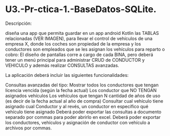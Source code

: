 # U3.-Pr-ctica-1.-BaseDatos-SQLite.
Descripción:

diseña una app que permita guardar en un app android Kotlin las TABLAS relacionadas (VER IMAGEN), para llevar el control de 
vehículos de una empresa X, donde los coches son propiedad de la empresa y los conductores son empleados que se les asignan los vehículos para reparto o cobro:
El diseño de pantallas corre a cargo de cada BINA, pero deberá tener un menú principal para administrar CRUD de CONDUCTOR y VEHICULO y además realizar CONSULTAS avanzadas.

La aplicación deberá incluir las siguientes funcionalidades:

Consultas avanzadas del tipo:
Mostrar todos los conductores que tengan licencia vencida (según la fecha actual)
Los conductor que NO TENGAN asignados vehículos
Los vehículos que tengan N cantidad de años de uso (es decir de la fecha actual al año de compra)
Consultar cual vehículo tiene asignado cual Conductor y al revés, un conductor en específico qué vehículo tiene asignado
Deberá poder exportar las consultas a documento separado por commas para poder abrirlo en excel.
Deberá poder exportar los conductores, vehículos y asignación de conductor con vehículo a archivos por commas.
